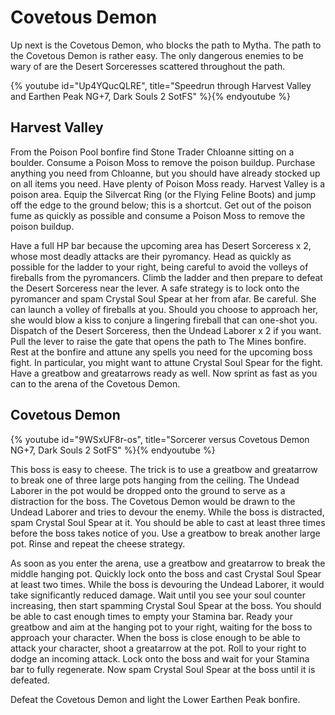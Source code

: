 # Covetous Demon

Up next is the Covetous Demon, who blocks the path to Mytha. The path to the
Covetous Demon is rather easy. The only dangerous enemies to be wary of are the
Desert Sorceresses scattered throughout the path.

{% youtube id="Up4YQucQLRE", title="Speedrun through Harvest Valley and Earthen Peak NG+7, Dark Souls 2 SotFS" %}{% endyoutube %}

## Harvest Valley

From the Poison Pool bonfire find Stone Trader Chloanne sitting on a boulder.
Consume a Poison Moss to remove the poison buildup. Purchase anything you need
from Chloanne, but you should have already stocked up on all items you need.
Have plenty of Poison Moss ready. Harvest Valley is a poison area. Equip the
Silvercat Ring (or the Flying Feline Boots) and jump off the edge to the ground
below; this is a shortcut. Get out of the poison fume as quickly as possible and
consume a Poison Moss to remove the poison buildup.

Have a full HP bar because the upcoming area has Desert Sorceress x 2, whose
most deadly attacks are their pyromancy. Head as quickly as possible for the
ladder to your right, being careful to avoid the volleys of fireballs from the
pyromancers. Climb the ladder and then prepare to defeat the Desert Sorceress
near the lever. A safe strategy is to lock onto the pyromancer and spam Crystal
Soul Spear at her from afar. Be careful. She can launch a volley of fireballs at
you. Should you choose to approach her, she would blow a kiss to conjure a
lingering fireball that can one-shot you. Dispatch of the Desert Sorceress, then
the Undead Laborer x 2 if you want. Pull the lever to raise the gate that opens
the path to The Mines bonfire. Rest at the bonfire and attune any spells you
need for the upcoming boss fight. In particular, you might want to attune
Crystal Soul Spear for the fight. Have a greatbow and greatarrows ready as well.
Now sprint as fast as you can to the arena of the Covetous Demon.

## Covetous Demon

{% youtube id="9WSxUF8r-os", title="Sorcerer versus Covetous Demon NG+7, Dark Souls 2 SotFS" %}{% endyoutube %}

This boss is easy to cheese. The trick is to use a greatbow and greatarrow to
break one of three large pots hanging from the ceiling. The Undead Laborer in
the pot would be dropped onto the ground to serve as a distraction for the boss.
The Covetous Demon would be drawn to the Undead Laborer and tries to devour the
enemy. While the boss is distracted, spam Crystal Soul Spear at it. You should
be able to cast at least three times before the boss takes notice of you. Use a
greatbow to break another large pot. Rinse and repeat the cheese strategy.

As soon as you enter the arena, use a greatbow and greatarrow to break the
middle hanging pot. Quickly lock onto the boss and cast Crystal Soul Spear at
least two times. While the boss is devouring the Undead Laborer, it would take
significantly reduced damage. Wait until you see your soul counter increasing,
then start spamming Crystal Soul Spear at the boss. You should be able to cast
enough times to empty your Stamina bar. Ready your greatbow and aim at the
hanging pot to your right, waiting for the boss to approach your character. When
the boss is close enough to be able to attack your character, shoot a greatarrow
at the pot. Roll to your right to dodge an incoming attack. Lock onto the boss
and wait for your Stamina bar to fully regenerate. Now spam Crystal Soul Spear
at the boss until it is defeated.

Defeat the Covetous Demon and light the Lower Earthen Peak bonfire.
